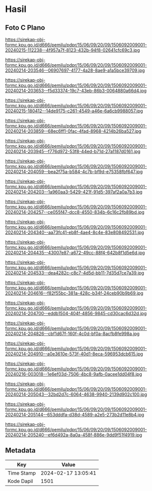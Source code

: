 # Hasil

## Foto C Plano

https://sirekap-obj-formc.kpu.go.id/d666/pemilu/pdpr/15/06/09/20/09/1506092009001-20240215-112238--4f957a7f-8123-432b-94f8-02641cfc69c3.jpg

https://sirekap-obj-formc.kpu.go.id/d666/pemilu/pdpr/15/06/09/20/09/1506092009001-20240214-203546--06907697-4177-4a28-8ae9-a1a5bce39709.jpg

https://sirekap-obj-formc.kpu.go.id/d666/pemilu/pdpr/15/06/09/20/09/1506092009001-20240214-203653--f5d33374-19c7-43eb-86b3-0064880a66d4.jpg

https://sirekap-obj-formc.kpu.go.id/d666/pemilu/pdpr/15/06/09/20/09/1506092009001-20240215-180412--14de9175-c261-4549-a46e-6a6cb9988057.jpg

https://sirekap-obj-formc.kpu.go.id/d666/pemilu/pdpr/15/06/09/20/09/1506092009001-20240214-203859--68ec6ff1-0fac-4fad-8968-4214b26ba527.jpg

https://sirekap-obj-formc.kpu.go.id/d666/pemilu/pdpr/15/06/09/20/09/1506092009001-20240214-203945--f776d972-53f8-44ed-b71d-27a1187d0161.jpg

https://sirekap-obj-formc.kpu.go.id/d666/pemilu/pdpr/15/06/09/20/09/1506092009001-20240214-204059--bea2f75a-b584-4c7b-bf9d-e75358fbf647.jpg

https://sirekap-obj-formc.kpu.go.id/d666/pemilu/pdpr/15/06/09/20/09/1506092009001-20240214-204203--1a960aa3-5429-421f-91d5-397af2a0a7b3.jpg

https://sirekap-obj-formc.kpu.go.id/d666/pemilu/pdpr/15/06/09/20/09/1506092009001-20240214-204257--ce055f47-dcc8-4550-834b-6c16c2fb89bd.jpg

https://sirekap-obj-formc.kpu.go.id/d666/pemilu/pdpr/15/06/09/20/09/1506092009001-20240214-204340--aa73fc41-eb8f-4ae4-8c4e-83e808492531.jpg

https://sirekap-obj-formc.kpu.go.id/d666/pemilu/pdpr/15/06/09/20/09/1506092009001-20240214-204435--43007e87-a672-49cc-88f4-642b8f1d5e6d.jpg

https://sirekap-obj-formc.kpu.go.id/d666/pemilu/pdpr/15/06/09/20/09/1506092009001-20240214-204533--dea4282c-c8c7-4d5d-bb11-7d35d7ce7a39.jpg

https://sirekap-obj-formc.kpu.go.id/d666/pemilu/pdpr/15/06/09/20/09/1506092009001-20240214-204616--f82f55bc-381a-428c-b34f-24ceb90b9b69.jpg

https://sirekap-obj-formc.kpu.go.id/d666/pemilu/pdpr/15/06/09/20/09/1506092009001-20240214-204700--eddb1504-404f-4856-9845-cd30cac6d32d.jpg

https://sirekap-obj-formc.kpu.go.id/d666/pemilu/pdpr/15/06/09/20/09/1506092009001-20240214-204826--cbf1d67f-160f-4c0d-bf0a-8acfb8fe998a.jpg

https://sirekap-obj-formc.kpu.go.id/d666/pemilu/pdpr/15/06/09/20/09/1506092009001-20240214-204910--a0e3610e-573f-40d1-8eca-596953dcb615.jpg

https://sirekap-obj-formc.kpu.go.id/d666/pemilu/pdpr/15/06/09/20/09/1506092009001-20240216-003018--1e6ef03d-7506-4bc8-9afb-0acee1dd04f8.jpg

https://sirekap-obj-formc.kpu.go.id/d666/pemilu/pdpr/15/06/09/20/09/1506092009001-20240214-205043--32bd2d7c-6064-4638-9940-2139d902c100.jpg

https://sirekap-obj-formc.kpu.go.id/d666/pemilu/pdpr/15/06/09/20/09/1506092009001-20240214-205144--653dddfa-d38d-4589-a2e5-273b2d11e8b4.jpg

https://sirekap-obj-formc.kpu.go.id/d666/pemilu/pdpr/15/06/09/20/09/1506092009001-20240214-205240--ef6d492a-8a0a-458f-886e-9dd9f51f4919.jpg


## Metadata

| Key        | Value               |
| ---------- | ------------------- |
| Time Stamp | 2024-02-17 13:05:41 |
| Kode Dapil | 1501                |



